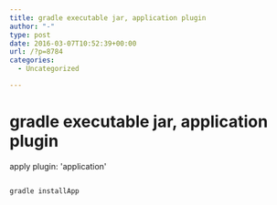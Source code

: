 ```yaml
---
title: gradle executable jar, application plugin
author: "-"
type: post
date: 2016-03-07T10:52:39+00:00
url: /?p=8784
categories:
  - Uncategorized

---
```

# gradle executable jar, application plugin
apply plugin: 'application'


  ```bash

  gradle installApp

  ```
